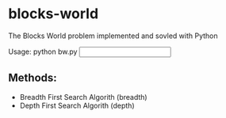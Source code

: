 # blocks-world
The Blocks World problem implemented and sovled with Python

Usage: python bw.py <method> <input filename> <output filename>

## Methods:
- Breadth First Search Algorith (breadth)
- Depth First Search Algorith (depth)
